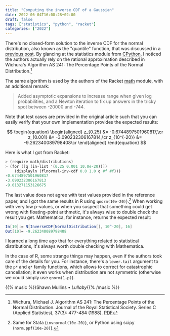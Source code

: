 ```yaml
---
title: "Computing the inverse CDF of a Gaussian"
date: 2022-06-04T16:08:28+02:00
draft: false
tags: ["statistics", "python", "racket"]
categories: ["2022"]
---
```


There's no closed-form solution to the inverse CDF for the normal distribution, also known as the "quantile" function, that was discussed in a [previous post]. By glancing at the statistics module from [CPython], I noticed the authors actually rely on the rational approximation described in Wichura's Algorithm AS 241: The Percentage Points of the Normal Distribution.[^1]

The same algorithm is used by the authors of the Racket [math] module, with an additional remark:

> Added asymptotic expansions to increase range when given log probabilities, and a Newton iteration to fix up answers in the tricky spot between -20000 and -744.

Note that test cases are provided in the original article such that you can easily verify that your own implementation provides the expected results:

$$
\begin{equation}
\begin{aligned}
z_{0.25} &= -0.6744897501960817,\cr
z_{0.001} &= -3.090232306167814,\cr
z_{10^{-20}} &= -9.262340089798408\cr
\end{aligned}
\end{equation}
$$

Here is what I got from Racket:

```scheme
> (require math/distributions)
> (for ([q (in-list '(0.25 0.001 10.0e-20))])
    (displayln (flnormal-inv-cdf 0.0 1.0 q #f #f)))
-0.6744897501960817
-3.090232306167813
-9.013271153126675
```

The last value does not agree with test values provided in the reference paper, and I got the same results in R using `qnorm(10e-20)`).[^2] When working with very low p-values, or when you suspect that something could get wrong with floating-point arithmetic, it's always wise to double check the result you get. Mathematica, for instance, returns the expected result:

```mathematica
In[10]:= N[InverseCDF[NormalDistribution[], 10^-20], 16]
Out[10]= -9.262340089798408
```

I learned a long time ago that for everything related to statistical distributions, it's always worth double checking with Mathematica.

In the case of R, some strange things may happen, even if the authors took care of the details for you. For instance, there's a `lower.tail` argument to the `p*` and `q*` family functions, which allows to correct for catastrophic cancellation; it even works when distribution are not symmetric (otherwise we could simply use `qnorm(1-p)`).

{{% music %}}Shawn Mullins • _Lullaby_{{% /music %}}

[^1]: Wichura, Michael J. Algorithm AS 241: The Percentage Points of the Normal Distribution. Journal of the Royal Statistical Society. Series C (Applied Statistics), 37(3): 477-484 (1988). [PDF](https://csg.sph.umich.edu/abecasis/gas_power_calculator/algorithm-as-241-the-percentage-points-of-the-normal-distribution.pdf)
[^2]: Same for Stata (`invnormal(10e-20)`), or Python using scipy (`norm.ppf(10e-20)`).

[previous post]: /post/inverse-cdf-random-sampling/
[cpython]: https://github.com/python/cpython
[math]: https://docs.racket-lang.org/math/
